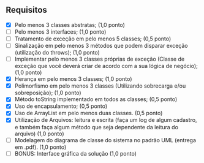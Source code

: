 ## Requisitos
- [X] Pelo menos 3 classes abstratas; (1,0 ponto)
- [ ] Pelo menos 3 interfaces; (1,0 ponto)
- [ ] Tratamento de exceção em pelo menos 5 classes; (0,5 ponto)
- [ ] Sinalização em pelo menos 3 métodos que podem disparar exceção (utilização do throws); (1,0 ponto)
- [ ] Implementar pelo menos 3 classes próprias de exceção (Classe de exceção que você deverá criar de acordo com a sua lógica de negócio); (1,0 ponto)
- [X] Herança em pelo menos 3 classes; (1,0 ponto)
- [X] Polimorfismo em pelo menos 3 classes (Utilizando sobrecarga e/ou sobreposição); (1,0 ponto)
- [X] Método toString implementado em todos as classes; (0,5 ponto)
- [X] Uso de encapsulamento; (0,5 ponto)
- [X] Uso de ArrayList em pelo menos duas classes. (0,5 ponto)
- [X] Utilização de Arquivos: leitura e escrita (faça um log de algum cadastro, e também faça algum método que seja dependente da leitura do arquivo) (1,0 ponto)
- [ ] Modelagem do diagrama de classe do sistema no padrão UML (entrega em .pdf). (1,0 ponto)
- [ ] BONUS: Interface gráfica da solução (1,0 ponto)
